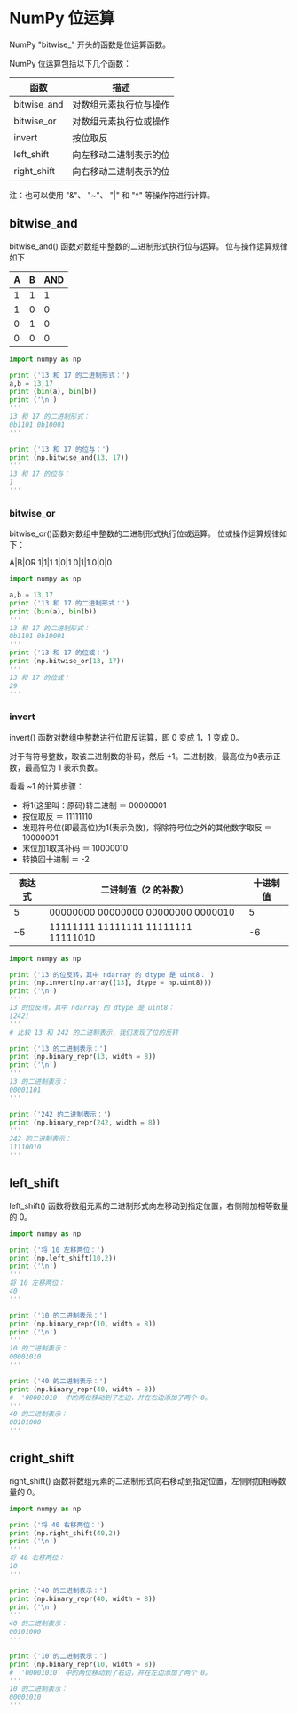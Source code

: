 # NumPy 位运算

NumPy "bitwise_" 开头的函数是位运算函数。

NumPy 位运算包括以下几个函数：

函数|描述
---|---
bitwise_and|对数组元素执行位与操作
bitwise_or|对数组元素执行位或操作
invert|按位取反
left_shift|向左移动二进制表示的位
right_shift|向右移动二进制表示的位

注：也可以使用 "&"、 "~"、 "|" 和 "^" 等操作符进行计算。

## bitwise_and

bitwise_and() 函数对数组中整数的二进制形式执行位与运算。
位与操作运算规律如下

A|B|AND
---|---|---
1|1|1
1|0|0
0|1|0
0|0|0

```py
import numpy as np

print ('13 和 17 的二进制形式：')
a,b = 13,17
print (bin(a), bin(b))
print ('\n')
'''
13 和 17 的二进制形式：
0b1101 0b10001
'''

print ('13 和 17 的位与：')
print (np.bitwise_and(13, 17))
'''
13 和 17 的位与：
1
'''
```

### bitwise_or

bitwise_or()函数对数组中整数的二进制形式执行位或运算。
位或操作运算规律如下：

A|B|OR
1|1|1
1|0|1
0|1|1
0|0|0

```py
import numpy as np

a,b = 13,17
print ('13 和 17 的二进制形式：')
print (bin(a), bin(b))
'''
13 和 17 的二进制形式：
0b1101 0b10001
'''
print ('13 和 17 的位或：')
print (np.bitwise_or(13, 17))
'''
13 和 17 的位或：
29
'''
```

### invert

invert() 函数对数组中整数进行位取反运算，即 0 变成 1，1 变成 0。

对于有符号整数，取该二进制数的补码，然后 +1。二进制数，最高位为0表示正数，最高位为 1 表示负数。

看看 ~1 的计算步骤：

* 将1(这里叫：原码)转二进制 ＝ 00000001
* 按位取反 ＝ 11111110
* 发现符号位(即最高位)为1(表示负数)，将除符号位之外的其他数字取反 ＝ 10000001
* 末位加1取其补码 ＝ 10000010
* 转换回十进制 ＝ -2

表达式|二进制值（2 的补数）|十进制值
---|---|---
5|00000000 00000000 00000000 0000010|5
~5|11111111 11111111 11111111 11111010|-6

```py
import numpy as np

print ('13 的位反转，其中 ndarray 的 dtype 是 uint8：')
print (np.invert(np.array([13], dtype = np.uint8)))
print ('\n')
'''
13 的位反转，其中 ndarray 的 dtype 是 uint8：
[242]
'''
# 比较 13 和 242 的二进制表示，我们发现了位的反转

print ('13 的二进制表示：')
print (np.binary_repr(13, width = 8))
print ('\n')
'''
13 的二进制表示：
00001101
'''

print ('242 的二进制表示：')
print (np.binary_repr(242, width = 8))
'''
242 的二进制表示：
11110010
'''
```

## left_shift

left_shift() 函数将数组元素的二进制形式向左移动到指定位置，右侧附加相等数量的 0。

```py
import numpy as np

print ('将 10 左移两位：')
print (np.left_shift(10,2))
print ('\n')
'''
将 10 左移两位：
40
'''

print ('10 的二进制表示：')
print (np.binary_repr(10, width = 8))
print ('\n')
'''
10 的二进制表示：
00001010
'''

print ('40 的二进制表示：')
print (np.binary_repr(40, width = 8))
#  '00001010' 中的两位移动到了左边，并在右边添加了两个 0。
'''
40 的二进制表示：
00101000
'''
```

## cright_shift

right_shift() 函数将数组元素的二进制形式向右移动到指定位置，左侧附加相等数量的 0。

```py
import numpy as np

print ('将 40 右移两位：')
print (np.right_shift(40,2))
print ('\n')
'''
将 40 右移两位：
10
'''

print ('40 的二进制表示：')
print (np.binary_repr(40, width = 8))
print ('\n')
'''
40 的二进制表示：
00101000
'''

print ('10 的二进制表示：')
print (np.binary_repr(10, width = 8))
#  '00001010' 中的两位移动到了右边，并在左边添加了两个 0。
'''
10 的二进制表示：
00001010
'''
```
